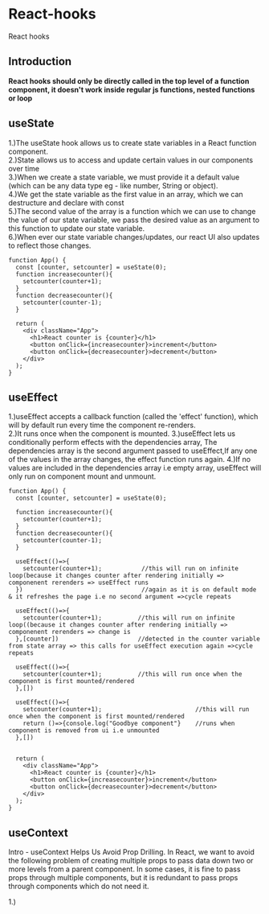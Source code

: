 # React-hooks
React hooks

<h2>Introduction</h2>

**React hooks should only be directly called in the top level of a function component, it doesn't work inside regular js functions, nested functions or loop**</br>


<h2>useState</h2>

1.)The useState hook allows us to create state variables in a React function component.</br>
2.)State allows us to access and update certain values in our components over time</br>
3.)When we create a state variable, we must provide it a default value (which can be any data type eg - like number, String or object).</br>
4.)We get the state variable as the first value in an array, which we can destructure and declare with const</br>
5.)The second value of the array is a function which we can use to change the value of our state variable, we pass the desired value as an argument to this function to update our state variable.</br>
6.)When ever our state variable changes/updates, our react UI also updates to reflect those changes.

```
function App() {
  const [counter, setcounter] = useState(0);
  function increasecounter(){
    setcounter(counter+1);
  }
  function decreasecounter(){
    setcounter(counter-1);
  }

  return (
    <div className="App">
      <h1>React counter is {counter}</h1>
      <button onClick={increasecounter}>increment</button>
      <button onClick={decreasecounter}>decrement</button>
    </div>
  );
}
```

<h2>useEffect</h2>

1.)useEffect accepts a callback function (called the 'effect' function), which will by default run every time the component re-renders.</br>
2.)It runs once when the component is mounted.
3.)useEffect lets us conditionally perform effects with the dependencies array, The dependencies array is the second argument passed to useEffect,If any one of the values in the array changes, the effect function runs again.
4.)If no values are included in the dependencies array i.e empty array, useEffect will only run on component mount and unmount.</br>

```
function App() {
  const [counter, setcounter] = useState(0);

  function increasecounter(){
    setcounter(counter+1);
  }
  function decreasecounter(){
    setcounter(counter-1);
  }

  useEffect(()=>{
    setcounter(counter+1);           //this will run on infinite loop(because it changes counter after rendering initially => componenent rerenders => useEffect runs 
  })                                 //again as it is on default mode & it refreshes the page i.e no second argument =>cycle repeats
  
  useEffect(()=>{
    setcounter(counter+1);          //this will run on infinite loop((because it changes counter after rendering initially => componenent rerenders => change is 
  },[counter])                      //detected in the counter variable from state array => this calls for useEffect execution again =>cycle repeats
  
  useEffect(()=>{
    setcounter(counter+1);          //this will run once when the component is first mounted/rendered
  },[])
  
  useEffect(()=>{
    setcounter(counter+1);                          //this will run once when the component is first mounted/rendered
    return ()=>{console.log("Goodbye component"}    //runs when component is removed from ui i.e unmounted
  },[])
  

  return (
    <div className="App">
      <h1>React counter is {counter}</h1>
      <button onClick={increasecounter}>increment</button>
      <button onClick={decreasecounter}>decrement</button>
    </div>
  );
}
```

<h2>useContext</h2>

Intro - useContext Helps Us Avoid Prop Drilling. In React, we want to avoid the following problem of creating multiple props to pass data down two or more levels from a parent component. In some cases, it is fine to pass props through multiple components, but it is redundant to pass props through components which do not need it.

1.)
